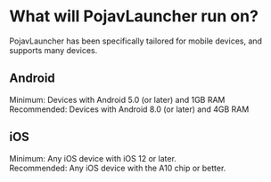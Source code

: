 # What will PojavLauncher run on?

PojavLauncher has been specifically tailored for mobile devices, and supports many devices. 

## Android
Minimum: Devices with Android 5.0 (or later) and 1GB RAM  
Recommended: Devices with Android 8.0 (or later) and 4GB RAM
 
## iOS
Minimum: Any iOS device with iOS 12 or later.  
Recommended: Any iOS device with the A10 chip or better.

